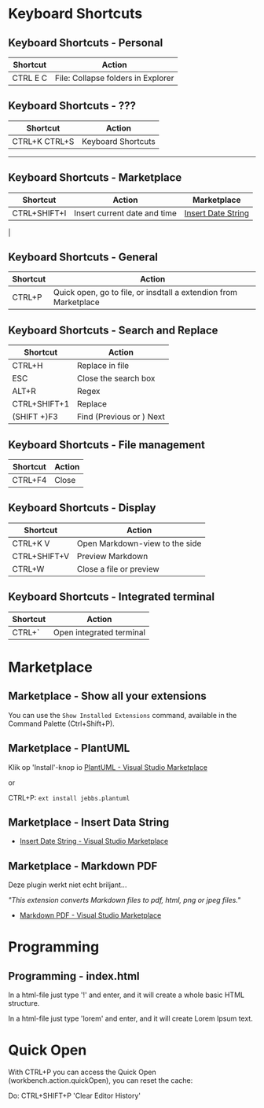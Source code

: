 # Keyboard Shortcuts

## Keyboard Shortcuts - Personal

|Shortcut|Action|
|--------|------|
|CTRL E C|File: Collapse folders in Explorer|

## Keyboard Shortcuts - ???

|Shortcut|Action|
|--------|------|
|CTRL+K CTRL+S|Keyboard Shortcuts|

---

## Keyboard Shortcuts - Marketplace

|Shortcut    |Action|Marketplace|
|------------|------|-----------|
|CTRL+SHIFT+I|Insert current date and time|[Insert Date String](https://marketplace.visualstudio.com/items?itemName=jsynowiec.vscode-insertdatestring)
| 

## Keyboard Shortcuts - General

|Shortcut|Action|
|--------|------|
|CTRL+P|Quick open, go to file, or insdtall a extendion from Marketplace|

## Keyboard Shortcuts - Search and Replace

|Shortcut|Action|
|--------|------|
|CTRL+H|Replace in file|
|ESC|Close the search box|
|ALT+R|Regex|
|CTRL+SHIFT+1|Replace|
|(SHIFT +)F3|Find (Previous or ) Next

## Keyboard Shortcuts - File management

|Shortcut|Action|
|--------|------|
|CTRL+F4|Close|

## Keyboard Shortcuts - Display

|Shortcut|Action|
|--------|------|
|CTRL+K V|Open Markdown-view to the side|
|CTRL+SHIFT+V|Preview Markdown|
|CTRL+W|Close a file or preview|

## Keyboard Shortcuts - Integrated terminal

|Shortcut|Action|
|--------|------|
|CTRL+`|Open integrated terminal

# Marketplace 

## Marketplace - Show all your extensions

You can use the `Show Installed Extensions` command, available in the Command Palette (Ctrl+Shift+P).

## Marketplace - PlantUML

Klik op 'Install'-knop io [PlantUML - Visual Studio Marketplace](https://marketplace.visualstudio.com/items?itemName=jebbs.plantuml)

or 

CTRL+P: `ext install jebbs.plantuml`

## Marketplace - Insert Data String

* [Insert Date String - Visual Studio Marketplace](https://marketplace.visualstudio.com/items?itemName=jsynowiec.vscode-insertdatestring)

## Marketplace - Markdown PDF

Deze plugin werkt niet echt briljant...

*"This extension converts Markdown files to pdf, html, png or jpeg files."*

* [Markdown PDF - Visual Studio Marketplace](https://marketplace.visualstudio.com/items?itemName=yzane.markdown-pdf)

# Programming

## Programming - index.html

In a html-file just type '!' and enter, and it will create a whole basic HTML structure.

In a html-file just type 'lorem' and enter, and it will create Lorem Ipsum text.

# Quick Open

With CTRL+P you can access the Quick Open (workbench.action.quickOpen), you can reset the cache:

Do: CTRL+SHIFT+P 'Clear Editor History' 


